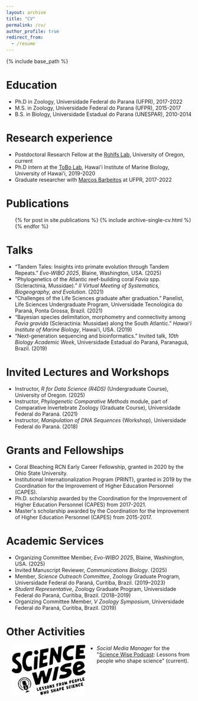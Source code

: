 ```yaml
---
layout: archive
title: "CV"
permalink: /cv/
author_profile: true
redirect_from:
  - /resume
---
```


{% include base_path %}

Education
======
- Ph.D in Zoology, Universidade Federal do Parana (UFPR), 2017-2022
- M.S. in Zoology, Universidade Federal do Parana (UFPR), 2015-2017
- B.S. in Biology, Universidade Estadual do Parana (UNESPAR), 2010-2014

Research experience
======
- Postdoctoral Research Fellow at the [Rohlfs Lab](https://rohlfslab.weebly.com/), University of Oregon, current
- Ph.D intern at the [ToBo Lab](https://tobolab.org/), Hawai'i Institute of Marine Biology, University of Hawai'i, 2019-2020
- Graduate researcher with [Marcos Barbeitos](https://scholar.google.com/citations?user=Pxo5pnYAAAAJ&hl=en) at UFPR, 2017-2022

Publications
======
 <ul>{% for post in site.publications %}
    {% include archive-single-cv.html %}
  {% endfor %}</ul>
  
Talks
======
- “Tandem Tales: Insights into primate evolution through Tandem Repeats.” _Evo-WIBO 2025_, Blaine, Washington, USA. (2025)
- “Phylogenetics of the Atlantic reef-building coral _Favia_ spp. (Scleractinia, Mussidae).” _II Virtual Meeting of Systematics, Biogeography, and Evolution_. (2021)
- “Challenges of the Life Sciences graduate after graduation.” Panelist, Life Sciences Undergraduate Program, Universidade Tecnológica do Paraná, Ponta Grossa, Brazil. (2021)
- “Bayesian species delimitation, morphometry and connectivity among _Favia gravida_ (Scleractinia: Mussidae) along the South Atlantic.” _Hawai‘i Institute of Marine Biology_, Hawai‘i, USA. (2019)
- “Next-generation sequencing and bioinformatics.” Invited talk, _10th Biology Academic Week_, Universidade Estadual do Paraná, Paranaguá, Brazil. (2019)

Invited Lectures and Workshops
======
- Instructor, _R for Data Science (R4DS)_ (Undergraduate Course), University of Oregon. (2025)
- Instructor, _Phylogenetic Comparative Methods_ module, part of Comparative Invertebrate Zoology (Graduate Course), Universidade Federal do Paraná. (2021)
- Instructor, _Manipulation of DNA Sequences_ (Workshop), Universidade Federal do Paraná. (2018)
  
Grants and Fellowships
======
- Coral Bleaching RCN Early Career Fellowship, granted in 2020 by the Ohio State University.
- Institutional Internationalization Program (PRINT), granted in 2019 by the Coordination for the Improvement of Higher Education Personnel (CAPES).
- Ph.D. scholarship awarded by the Coordination for the Improvement of Higher Education Personnel (CAPES) from 2017-2021.
- Master's scholarship awarded by the Coordination for the Improvement of Higher Education Personnel (CAPES) from 2015-2017.

Academic Services
======
- Organizing Committee Member, _Evo-WIBO 2025_, Blaine, Washington, USA. (2025)
- Invited Manuscript Reviewer, _Communications Biology_. (2025)
- Member, _Science Outreach Committee_, Zoology Graduate Program, Universidade Federal do Paraná, Curitiba, Brazil. (2019–2023)
- _Student Representative_, Zoology Graduate Program, Universidade Federal do Paraná, Curitiba, Brazil. (2018–2019)
- Organizing Committee Member, _V Zoology Symposium_, Universidade Federal do Paraná, Curitiba, Brazil. (2019)

Other Activities
======
<div style="float: left; margin-left: 15px; margin-right: 30px; margin-bottom: 10px;">
  <img src="https://raw.githubusercontent.com/caroladam/caroladam.github.io/master/_pages/images/science_wise.png" alt="sciencewise" style="width: 200px;">
</div>

- _Social Media Manager_ for the "[Science Wise Podcast](https://www.sciencewisepodcast.org/): Lessons from people who shape science" (current).

